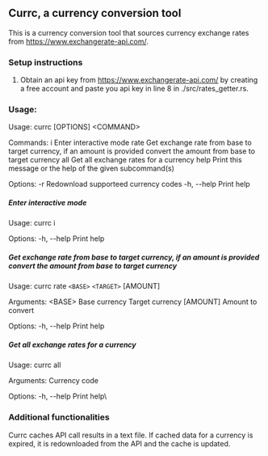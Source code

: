 ## Currc, a currency conversion tool

This is a currency conversion tool that sources currency exchange rates from https://www.exchangerate-api.com/.

### Setup instructions

1. Obtain an api key from https://www.exchangerate-api.com/ by creating a free account and paste you api key in line 8 in ./src/rates_getter.rs.

### Usage:

Usage: currc [OPTIONS] \<COMMAND\>

Commands:
  i     Enter interactive mode
  rate  Get exchange rate from base to target currency, if an amount is provided convert the amount from base to target currency
  all   Get all exchange rates for a currency
  help  Print this message or the help of the given subcommand(s)

Options:
  -r          Redownload supporteed currency codes
  -h, --help  Print help

##### Enter interactive mode

Usage: currc i

Options:
  -h, --help  Print help

##### Get exchange rate from base to target currency, if an amount is provided convert the amount from base to target currency

Usage: currc rate `<BASE>` `<TARGET>` [AMOUNT]

Arguments:
  \<BASE\>    Base currency
  <TARGET>  Target currency
  [AMOUNT]  Amount to convert

Options:
  -h, --help  Print help

##### Get all exchange rates for a currency

Usage: currc all <CURR>

Arguments:
  <CURR>  Currency code

Options:
  -h, --help  Print help\

### Additional functionalities

Currc caches API call results in a text file. If cached data for a currency is expired, it is redownloaded from the API and the cache is updated.
